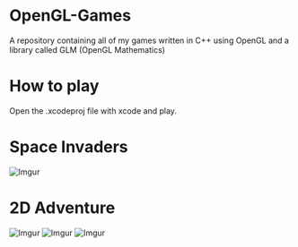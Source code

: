 # OpenGL-Games
A repository containing all of my games written in C++ using OpenGL and a library called GLM (OpenGL Mathematics)

# How to play
Open the .xcodeproj file with xcode and play.

# Space Invaders
![Imgur](https://i.imgur.com/IP4Cfu7.png)

# 2D Adventure
![Imgur](https://i.imgur.com/RA8uS3j.png)
![Imgur](https://i.imgur.com/UVH6Fpw.png)
![Imgur](https://i.imgur.com/qZM1tpe.png)


